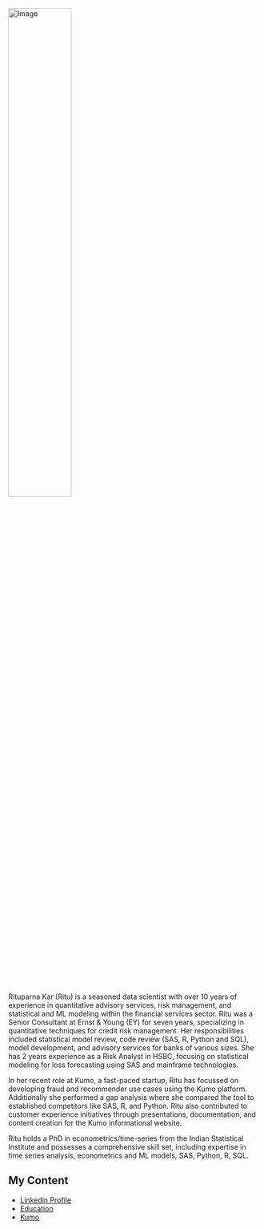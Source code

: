 <img alt="Image" src="/workspaces/RitzKar/dolphin_coding_SFbridge.jpeg" style="width: 50%;">


Rituparna Kar (Ritu) is a seasoned data scientist with over 10 years of experience in quantitative advisory services, risk management, and statistical and ML modeling within the financial services sector. Ritu was a Senior Consultant at Ernst & Young (EY) for seven years, specializing in quantitative techniques for credit risk management. Her responsibilities included statistical model review, code review (SAS, R, Python and SQL), model development, and advisory services for banks of various sizes. She has 2 years experience as a Risk Analyst in HSBC, focusing on statistical modeling for loss forecasting using SAS and mainframe technologies.

In her recent role at Kumo, a fast-paced startup, Ritu has focussed on developing fraud and recommender use cases using the Kumo platform. Additionally she performed a gap analysis where she compared the tool to established competitors like SAS, R, and Python. Ritu also contributed to customer experience initiatives through presentations, documentation, and content creation for the Kumo informational website.

Ritu holds a PhD in econometrics/time-series from the Indian Statistical Institute and possesses a comprehensive skill set, including expertise in time series analysis, econometrics and ML models, SAS, Python, R, SQL.

## My Content
* [Linkedin Profile](https://www.linkedin.com/in/rituparna-kar-712ab28/)
* [Education](https://www.isical.ac.in/)
* [Kumo](https://docs.kumo.ai/)

